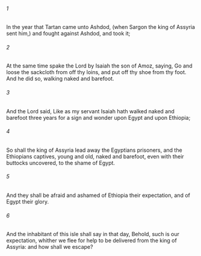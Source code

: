 ###### 1
In the year that Tartan came unto Ashdod, (when Sargon the king of Assyria sent him,) and fought against Ashdod, and took it;

###### 2
At the same time spake the Lord by Isaiah the son of Amoz, saying, Go and loose the sackcloth from off thy loins, and put off thy shoe from thy foot. And he did so, walking naked and barefoot.

###### 3
And the Lord said, Like as my servant Isaiah hath walked naked and barefoot three years for a sign and wonder upon Egypt and upon Ethiopia;

###### 4
So shall the king of Assyria lead away the Egyptians prisoners, and the Ethiopians captives, young and old, naked and barefoot, even with their buttocks uncovered, to the shame of Egypt.

###### 5
And they shall be afraid and ashamed of Ethiopia their expectation, and of Egypt their glory.

###### 6
And the inhabitant of this isle shall say in that day, Behold, such is our expectation, whither we flee for help to be delivered from the king of Assyria: and how shall we escape?

